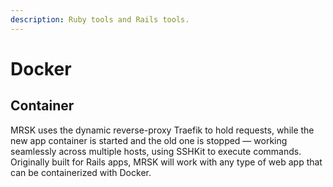 ```yaml
---
description: Ruby tools and Rails tools.
---
```


# Docker

## Container

MRSK uses the dynamic reverse-proxy Traefik to hold requests, while the new app container is started and the old one is stopped — working seamlessly across multiple hosts, using SSHKit to execute commands. Originally built for Rails apps, MRSK will work with any type of web app that can be containerized with Docker.

